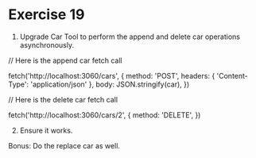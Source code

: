 # Exercise 19

1. Upgrade Car Tool to perform the append and delete car operations asynchronously.

// Here is the append car fetch call

fetch('http://localhost:3060/cars', {
  method: 'POST',
  headers: { 'Content-Type': 'application/json' },
  body: JSON.stringify(car),
})

// Here is the delete car fetch call

fetch('http://localhost:3060/cars/2', {
  method: 'DELETE',
})

2. Ensure it works.

Bonus: Do the replace car as well.